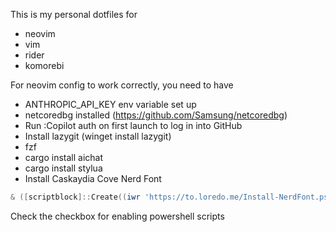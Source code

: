 This is my personal dotfiles for
- neovim
- vim
- rider
- komorebi

For neovim config to work correctly, you need to have
- ANTHROPIC_API_KEY env variable set up
- netcoredbg installed (https://github.com/Samsung/netcoredbg)
- Run :Copilot auth on first launch to log in into GitHub
- Install lazygit (winget install lazygit)
- fzf
- cargo install aichat
- cargo install stylua
- Install Caskaydia Cove Nerd Font 
```powershell
& ([scriptblock]::Create((iwr 'https://to.loredo.me/Install-NerdFont.ps1')))
```


Check the checkbox for enabling powershell scripts
